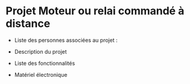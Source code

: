 # Projet Moteur ou relai commandé à distance

- Liste des personnes associées au projet :

- Description du projet

- Liste des fonctionnalités

- Matériel électronique
